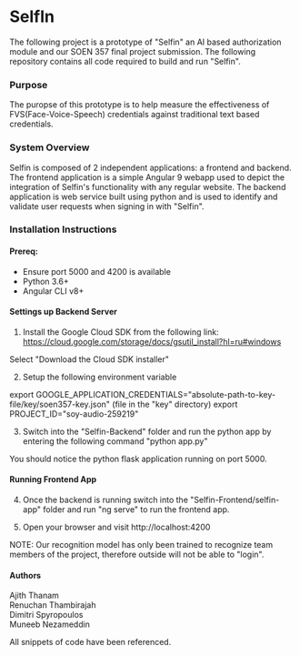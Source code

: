 # SelfIn
The following project is a prototype of "Selfin" an AI based authorization module and our SOEN 357 final project submission. The following repository contains all code required to build and run "Selfin".

### Purpose 
The puropse of this prototype is to help measure the effectiveness of FVS(Face-Voice-Speech) credentials against traditional text based credentials. 
  
### System Overview

Selfin is composed of 2 independent applications: a frontend and backend. The frontend application is a simple Angular 9 webapp used to depict the integration of Selfin's functionality with any regular website. The backend application is web service built using python and is used to identify and validate user requests when signing in with "Selfin".

### Installation Instructions

#### Prereq: 
- Ensure port 5000 and 4200 is available
- Python 3.6+ 
- Angular CLI v8+

#### Settings up Backend Server

1. Install the Google Cloud SDK from the following link: https://cloud.google.com/storage/docs/gsutil_install?hl=ru#windows

Select "Download the Cloud SDK installer"

2. Setup the following environment variable

export GOOGLE_APPLICATION_CREDENTIALS="absolute-path-to-key-file/key/soen357-key.json" (file in the "key" directory)
export PROJECT_ID="soy-audio-259219"

3. Switch into the "Selfin-Backend" folder and run the python app by entering the following command "python app.py"

You should notice the python flask application running on port 5000. 

#### Running Frontend App

4. Once the backend is running switch into the "Selfin-Frontend/selfin-app" folder and run "ng serve" to run the frontend app.

5. Open your browser and visit http://localhost:4200

NOTE: Our recognition model has only been trained to recognize team members of the project, therefore outside will not be able to "login".


#### Authors
Ajith Thanam <br />
Renuchan Thambirajah <br />
Dimitri Spyropoulos <br />
Muneeb Nezameddin <br />

All snippets of code have been referenced. 

